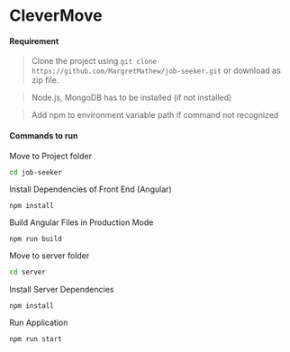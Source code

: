 # CleverMove

#### Requirement

> Clone the project using `git clone https://github.com/MargretMathew/job-seeker.git` or download as zip file.

> Node.js, MongoDB has to be installed (if not installed)

> Add npm to environment variable path if command not recognized

#### Commands to run

Move to Project folder

```sh
cd job-seeker
```

Install Dependencies of Front End (Angular)

```properties
npm install
```

Build Angular Files in Production Mode

```properties
npm run build
```

Move to server folder

```sh
cd server
```

Install Server Dependencies

```properties
npm install
```

Run Application

```properties
npm run start
```
